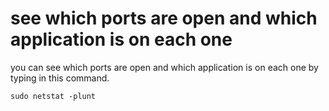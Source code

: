 ---
---
# see which ports are open and which application is on each one

you can see which ports are open and which application is on each one by typing in this command.

`sudo netstat -plunt`